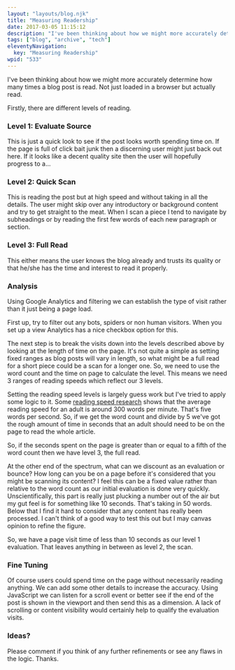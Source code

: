 ```yaml
---
layout: "layouts/blog.njk"
title: "Measuring Readership"
date: 2017-03-05 11:15:12
description: "I've been thinking about how we might more accurately determine how many times a blog post is read"
tags: ["blog", "archive", "tech"]
eleventyNavigation:
  key: "Measuring Readership"
wpid: "533"
---
```


I've been thinking about how we might more accurately determine how many times a blog post is read. Not just loaded in a browser but actually read.

Firstly, there are different levels of reading.

<h3>Level 1: Evaluate Source</h3>
This is just a quick look to see if the post looks worth spending time on. If the page is full of click bait junk then a discerning user might just back out here. If it looks like a decent quality site then the user will hopefully progress to a...
<h3>Level 2: Quick Scan</h3>
This is reading the post but at high speed and without taking in all the details. The user might skip over any introductory or background content and try to get straight to the meat. When I scan a piece I tend to navigate by subheadings or by reading the first few words of each new paragraph or section.
<h3>Level 3: Full Read</h3>
This either means the user knows the blog already and trusts its quality or that he/she has the time and interest to read it properly.
<h3>Analysis</h3>
Using Google Analytics and filtering we can establish the type of visit rather than it just being a page load.

First up, try to filter out any bots, spiders or non human visitors. When you set up a view Analytics has a nice checkbox option for this.

The next step is to break the visits down into the levels described above by looking at the length of time on the page. It's not quite a simple as setting fixed ranges as blog posts will vary in length, so what might be a full read for a short piece could be a scan for a longer one. So, we need to use the word count and the time on page to calculate the level. This means we need 3 ranges of reading speeds which reflect our 3 levels.

Setting the reading speed levels is largely guess work but I've tried to apply some logic to it. Some <a href="http://www.staples.com/sbd/cre/marketing/technology-research-centers/ereaders/speed-reader/" target="_blank">reading speed research</a> shows that the average reading speed for an adult is around 300 words per minute. That's five words per second. So, if we get the word count and divide by 5 we've got the rough amount of time in seconds that an adult should need to be on the page to read the whole article.

So, if the seconds spent on the page is greater than or equal to a fifth of the word count then we have level 3, the full read.

At the other end of the spectrum, what can we discount as an evaluation or bounce? How long can you be on a page before it's considered that you might be scanning its content? I feel this can be a fixed value rather than relative to the word count as our initial evaluation is done very quickly. Unscientifically, this part is really just plucking a number out of the air but my gut feel is for something like 10 seconds. That's taking in 50 words. Below that I find it hard to consider that any content has really been processed. I can't think of a good way to test this out but I may canvas opinion to refine the figure.

So, we have a page visit time of less than 10 seconds as our level 1 evaluation. That leaves anything in between as level 2, the scan.

<h3>Fine Tuning</h3>
Of course users could spend time on the page without necessarily reading anything. We can add some other details to increase the accuracy. Using JavaScript we can listen for a scroll event or better see if the end of the post is shown in the viewport and then send this as a dimension. A lack of scrolling or content visibility would certainly help to qualify the evaluation visits.
<h3>Ideas?</h3>
Please comment if you think of any further refinements or see any flaws in the logic. Thanks.

